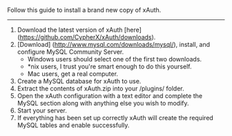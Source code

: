 Follow this guide to install a brand new copy of xAuth.

***

1. Download the latest version of xAuth [here] (https://github.com/CypherX/xAuth/downloads).
2. [Download] (http://www.mysql.com/downloads/mysql/), install, and configure MySQL Community Server.
    - Windows users should select one of the first two downloads.
    - *nix users, I trust you're smart enough to do this yourself.
    - Mac users, get a real computer.
3. Create a MySQL database for xAuth to use.
4. Extract the contents of xAuth.zip into your /plugins/ folder.
5. Open the xAuth configuration with a text editor and complete the MySQL section along with anything else you wish to modify.
6. Start your server.
7. If everything has been set up correctly xAuth will create the required MySQL tables and enable successfully.